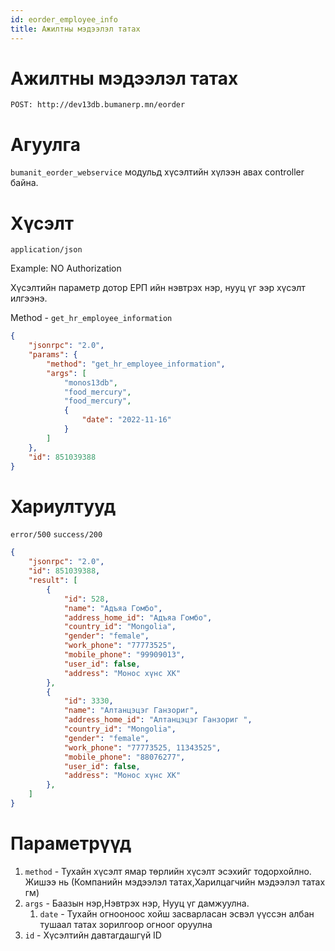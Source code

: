 ```yaml
---
id: eorder_employee_info
title: Ажилтны мэдээлэл татах
---
```

# Ажилтны мэдээлэл татах

`POST: http://dev13db.bumanerp.mn/eorder` 

# Агуулга

`bumanit_eorder_webservice` модульд хүсэлтийн хүлээн авах controller байна.

# Хүсэлт
`application/json`

Example: NO Authorization

Хүсэлтийн параметр дотор ЕРП ийн нэвтрэх нэр, нууц үг ээр хүсэлт илгээнэ.

Method - `get_hr_employee_information`

```json
{
	"jsonrpc": "2.0",
	"params": {
		"method": "get_hr_employee_information",
		"args": [
			"monos13db",
			"food_mercury",
			"food_mercury",
			{
				"date": "2022-11-16"
			}
		]
	},
	"id": 851039388
}
```


# Хариултууд

`error/500`
`success/200`
```json
{
	"jsonrpc": "2.0",
	"id": 851039388,
	"result": [
		{
			"id": 528,
			"name": "Адъяа Гомбо",
			"address_home_id": "Адъяа Гомбо",
			"country_id": "Mongolia",
			"gender": "female",
			"work_phone": "77773525",
			"mobile_phone": "99909013",
			"user_id": false,
			"address": "Монос хүнс ХК"
		},
		{
			"id": 3330,
			"name": "Алтанцэцэг Ганзориг",
			"address_home_id": "Алтанцэцэг Ганзориг ",
			"country_id": "Mongolia",
			"gender": "female",
			"work_phone": "77773525, 11343525",
			"mobile_phone": "88076277",
			"user_id": false,
			"address": "Монос хүнс ХК"
		},
	]
}
```

# Параметрүүд
  1.  `method` - Тухайн хүсэлт ямар төрлийн хүсэлт эсэхийг тодорхойлно. Жишээ нь (Компанийн мэдээлэл татах,Харилцагчийн мэдээлэл татах гм)
  2.  `args` - Баазын нэр,Нэвтрэх нэр, Нууц үг дамжуулна.
      1.  `date` - Тухайн огнооноос хойш засварласан эсвэл үүссэн албан тушаал татах зорилгоор огноог оруулна
  3.  `id` - Хүсэлтийн давтагдашгүй ID

